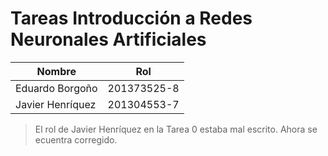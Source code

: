 # Tareas Introducción a Redes Neuronales Artificiales


|Nombre| Rol|
|-----|-----|
|Eduardo Borgoño| 201373525-8 |    
|Javier Henríquez| 201304553-7 |


> El rol de Javier Henríquez en la Tarea 0 estaba mal escrito. Ahora se ecuentra corregido.